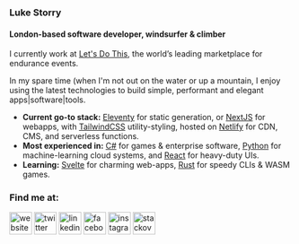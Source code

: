 ### Luke Storry
#### London-based software developer, windsurfer & climber


I currently work at [Let's Do This](https://www.letsdothis.com/), the world’s leading marketplace for endurance events.


In my spare time (when I'm not out on the water or up a mountain, I enjoy using the latest technologies to build simple, performant and elegant apps|software|tools.


*   **Current go-to stack:** [Eleventy](https://www.11ty.dev/) for static generation, or [NextJS](https://nextjs.org/) for webapps, with [TailwindCSS](https://tailwindcss.com/) utility-styling, hosted on [Netlify](https://www.netlify.com/) for CDN, CMS, and serverless functions. 
*   **Most experienced in:** [C#](https://docs.microsoft.com/en-us/dotnet/csharp/) for games & enterprise software, [Python](https://www.python.org/) for machine-learning cloud systems, and [React](https://reactjs.org/) for heavy-duty UIs.
*   **Learning:** [Svelte](https://svelte.dev/) for charming web-apps, [Rust](https://www.rust-lang.org/) for speedy CLIs & WASM games. 

### Find me at:

 [<img src='https://cdn.jsdelivr.net/npm/simple-icons@3.0.1/icons/internetexplorer.svg' alt='website' height='40'>](https://lukestorry.co.uk/)
 [<img src='https://cdn.jsdelivr.net/npm/simple-icons@3.0.1/icons/twitter.svg' alt='twitter' height='40'>](https://twitter.com/LukeStorry)
 [<img src='https://cdn.jsdelivr.net/npm/simple-icons@3.0.1/icons/linkedin.svg' alt='linkedin' height='40'>](https://www.linkedin.com/in/LukeStorry/)
 [<img src='https://cdn.jsdelivr.net/npm/simple-icons@3.0.1/icons/facebook.svg' alt='facebook' height='40'>](https://www.facebook.com/LukeStorry)
 [<img src='https://cdn.jsdelivr.net/npm/simple-icons@3.0.1/icons/instagram.svg' alt='instagram' height='40'>](https://www.instagram.com/LukeStorry/)
 [<img src='https://cdn.jsdelivr.net/npm/simple-icons@3.0.1/icons/stackoverflow.svg' alt='stackoverflow' height='40'>](https://stackoverflow.com/users/13892264)
